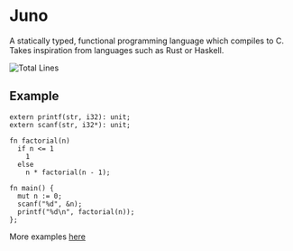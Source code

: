 # Juno
A statically typed, functional programming language which compiles to C.
Takes inspiration from languages such as Rust or Haskell.

![Total Lines](https://img.shields.io/tokei/lines/github/05st/juno)

## Example
```
extern printf(str, i32): unit;
extern scanf(str, i32*): unit;

fn factorial(n)
  if n <= 1
    1
  else
    n * factorial(n - 1);

fn main() {
  mut n := 0;
  scanf("%d", &n);
  printf("%d\n", factorial(n));
};
```
More examples [here](https://github.com/05st/juno/tree/master/examples)
